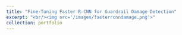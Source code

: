 ```yaml
---
title: "Fine-Tuning Faster R-CNN for Guardrail Damage Detection"
excerpt: "<br/><img src='/images/fasterrcnndamage.png'>"
collection: portfolio
---
```

